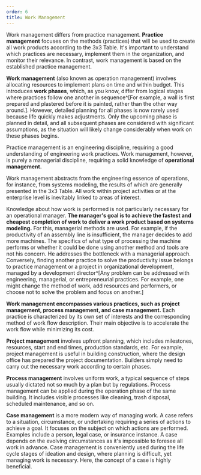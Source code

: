 ```yaml
---
order: 6
title: Work Management
---
```


Work management differs from practice management. **Practice management** focuses on the methods (practices) that will be used to create all work products according to the 3x3 Table. It's important to understand which practices are necessary, implement them in the organization, and monitor their relevance. In contrast, work management is based on the established practice management.

**Work management** (also known as operation management) involves allocating resources to implement plans on time and within budget. This introduces **work phases**, which, as you know, differ from logical stages where practices follow one another in sequence^[For example, a wall is first prepared and plastered before it is painted, rather than the other way around.]. However, detailed planning for all phases is now rarely used because life quickly makes adjustments. Only the upcoming phase is planned in detail, and all subsequent phases are considered with significant assumptions, as the situation will likely change considerably when work on these phases begins.

Practice management is an engineering discipline, requiring a good understanding of engineering work practices. Work management, however, is purely a managerial discipline, requiring a solid knowledge of **operational management.**

Work management abstracts from the engineering essence of operations, for instance, from systems modeling, the results of which are generally presented in the 3x3 Table. All work within project activities or at the enterprise level is inevitably linked to areas of interest.

Knowledge about how work is performed is not particularly necessary for an operational manager. **The manager's goal is to achieve the fastest and cheapest completion of work to deliver a work product based on systems modeling.** For this, managerial methods are used. For example, if the productivity of an assembly line is insufficient, the manager decides to add more machines. The specifics of what type of processing the machine performs or whether it could be done using another method and tools are not his concern. He addresses the bottleneck with a managerial approach. Conversely, finding another practice to solve the productivity issue belongs to practice management or a project in organizational development, managed by a development director^[Any problem can be addressed with engineering, managerial, or entrepreneurial practices. For example, one might change the method of work, add resources and performers, or choose not to solve the problem and focus on another.]

**Work management encompasses various practices, such as project management, process management, and case management.** Each practice is characterized by its own set of interests and the corresponding method of work flow description. Their main objective is to accelerate the work flow while minimizing its cost.

**Project management** involves upfront planning, which includes milestones, resources, start and end times, production standards, etc. For example, project management is useful in building construction, where the design office has prepared the project documentation. Builders simply need to carry out the necessary work according to certain phases.

**Process management** involves uniform work, a typical sequence of steps usually dictated not so much by a plan but by regulations. Process management can be applied during the operation phase of the same building. It includes visible processes like cleaning, trash disposal, scheduled maintenance, and so on.

**Case management** is a more modern way of managing work. A case refers to a situation, circumstance, or undertaking requiring a series of actions to achieve a goal. It focuses on the subject on which actions are performed. Examples include a person, legal case, or insurance instance. A case depends on the evolving circumstances as it's impossible to foresee all work in advance. Case management is conveniently used during the life cycle stages of ideation and design, where planning is difficult, yet managing work is necessary. Here, the concept of a case is highly beneficial.